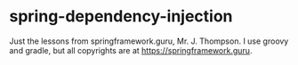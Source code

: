 # spring-dependency-injection

 Just the lessons from springframework.guru, Mr. J. Thompson. I use groovy and gradle, but all copyrights are at https://springframework.guru.

